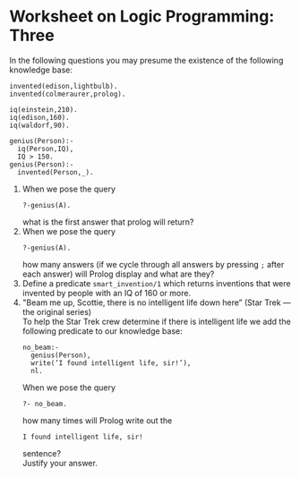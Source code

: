 # Worksheet on Logic Programming: Three

In the following questions you may presume the existence of the following knowledge base:
```
invented(edison,lightbulb). 
invented(colmeraurer,prolog). 

iq(einstein,210). 
iq(edison,160). 
iq(waldorf,90). 

genius(Person):-
  iq(Person,IQ),
  IQ > 150. 
genius(Person):-
  invented(Person,_).
```
1. When we pose the query 
    ```
    ?-genius(A).
    ```
    what is the first answer that prolog will return?
1. When we pose the query
    ```
    ?-genius(A).
    ```
    how many answers (if we cycle through all answers by pressing `;` after each answer) will Prolog display and what are they?
1. Define a predicate `smart_invention/1` which returns inventions that were invented by people with an IQ of 160 or more.
1. "Beam me up, Scottie, there is no intelligent life down here” (Star Trek — the original series)  
  To help the Star Trek crew determine if there is intelligent life we add the following predicate to our knowledge base:
    ```
    no_beam:- 
      genius(Person),
      write(’I found intelligent life, sir!’), 
      nl.
    ```
    When we pose the query
    ```
    ?- no_beam.
    ```
    how many times will Prolog write out the 
    ```
    I found intelligent life, sir!
    ```
    sentence?  
    Justify your answer.
